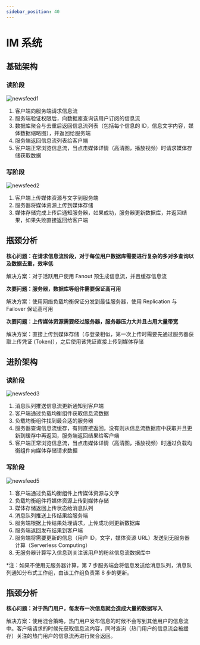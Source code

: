 ```yaml
---
sidebar_position: 40
---
```


# IM 系统

## 基础架构

### 读阶段
<img src="https://cdn.jsdelivr.net/gh/Interview-Science/Book/static/img/system/newsfeed1.jpg" alt="newsfeed1" />

1. 客户端向服务端请求信息流
2. 服务端验证权限后，向数据库查询该用户订阅的信息流
3. 数据库聚合与去重后返回信息流列表（包括每个信息的 ID，信息文字内容，媒体数据缩略图），并返回给服务端
4. 服务端返回信息流列表给客户端
5. 客户端正常浏览信息流，当点击媒体详情（高清图，播放视频）时请求媒体存储获取数据

### 写阶段
<img src="https://cdn.jsdelivr.net/gh/Interview-Science/Book/static/img/system/newsfeed2.jpg" alt="newsfeed2" />

1. 客户端上传媒体资源与文字到服务端
2. 服务器将媒体资源上传到媒体存储
3. 媒体存储完成上传后通知服务器，如果成功，服务器更新数据库，并返回结果，如果失败直接返回给客户端

## 瓶颈分析

**核心问题：在请求信息流阶段，对于每位用户数据库需要进行复杂的多对多查询以及数据去重，效率低**

解决方案：对于活跃用户使用 Fanout 预生成信息流，并且缓存信息流

**次要问题：服务器，数据库等组件需要保证高可用**

解决方案：使用网络负载均衡保证分发到最佳服务器，使用 Replication 与 Failover 保证高可用

**次要问题：上传媒体资源需要经过服务器，服务器压力大并且占用大量带宽**

解决方案：直接上传到媒体存储（与登录相似，第一次上传时需要先通过服务器获取上传凭证 (Token)），之后使用该凭证直接上传到媒体存储

## 进阶架构

### 读阶段
<img src="https://cdn.jsdelivr.net/gh/Interview-Science/Book/static/img/system/newsfeed3.jpg" alt="newsfeed3" />

1. 消息队列推送信息流更新通知到客户端
2. 客户端通过负载均衡组件获取信息流数据
3. 负载均衡组件找到最合适的服务器
4. 服务器查询信息流缓存，有则直接返回，没有则从信息流数据库中获取并且更新到缓存中再返回，服务端返回结果给客户端
5. 客户端正常浏览信息流，当点击媒体详情（高清图，播放视频）时通过负载均衡组件向媒体存储请求数据

### 写阶段
<img src="https://cdn.jsdelivr.net/gh/Interview-Science/Book/static/img/system/newsfeed5.jpg" alt="newsfeed5" />

1. 客户端通过负载均衡组件上传媒体资源与文字
2. 负载均衡组件将媒体资源上传到媒体存储
3. 媒体存储返回上传状态给消息队列
4. 消息队列推送上传结果给服务端
5. 服务端根据上传结果处理请求，上传成功则更新数据库
6. 服务端返回发布结果到客户端
7. 服务端将需要更新的信息（用户 ID，文字，媒体资源 URL）发送到无服务器计算（Serverless Computing）
8. 无服务器计算写入信息到关注该用户的粉丝信息流数据库中

*注：如果不使用无服务器计算，第 7 步服务端会将信息发送给消息队列，消息队列通知分布式工作组，由该工作组负责第 8 步的更新。

## 瓶颈分析

**核心问题：对于热门用户，每发布一次信息就会造成大量的数据写入**

解决方案：使用混合策略，热门用户发布信息的时候不会写到其他用户的信息流中。客户端请求的时候先获取信息流内容，同时查询（热门用户的信息流会被缓存）关注的热门用户的信息流再进行聚合返回。

